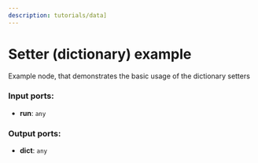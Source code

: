 ```yaml
---
description: tutorials/data]
---
```


# Setter (dictionary) example

Example node, that demonstrates the basic usage of the dictionary setters

### Input ports:

* __run__: `any`

### Output ports:

* __dict__: `any`

